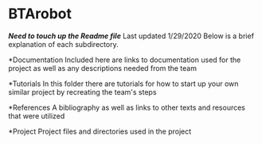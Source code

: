 # BTArobot

***Need to touch up the Readme file***
Last updated 1/29/2020
Below is a brief explanation of each subdirectory.

*Documentation
Included here are links to documentation used for the project as well as any descriptions
needed from the team

*Tutorials
In this folder there are tutorials for how to start up your own similar project by recreating the team's steps

*References
A bibliography as well as links to other texts and resources that were utilized

*Project
Project files and directories used in the project
